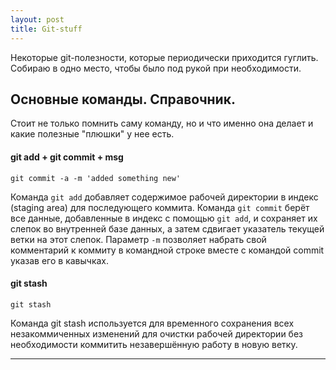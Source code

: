 ```yaml
---
layout: post
title: Git-stuff
---
```


Некоторые git-полезности, которые периодически приходится гуглить.
Собираю в одно место, чтобы было под рукой при необходимости.

<h2 class="post__small-heading"> Основные команды. Справочник. </h2>

Стоит не только помнить саму команду, но и что именно она делает и какие полезные "плюшки" у нее есть.

#### git add + git commit + msg

    git commit -a -m 'added something new'

Команда `git add` добавляет содержимое рабочей директории в
индекс (staging area) для последующего коммита.
Команда `git commit` берёт все данные, добавленные в индекс с
помощью `git add`, и сохраняет их слепок во внутренней базе данных,
а затем сдвигает указатель текущей ветки на этот слепок.
Параметр `-m` позволяет набрать свой комментарий к коммиту в командной строке вместе
с командой commit указав его в кавычках.

#### git stash

    git stash

Команда git stash используется для временного сохранения всех
незакоммиченных изменений для очистки рабочей директории без
необходимости коммитить незавершённую работу в новую ветку.

---

<!-- 11/01/2017 -->
